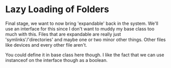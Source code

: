 # Lazy Loading of Folders

Final stage, we want to now bring 'expandable' back in the system.  We'll use an interface for this since I don't want to muddy my base class too much with this.  Files that are expandable are really just 'symlinks'/'directories' and maybe one or two minor other things.  Other files like devices and every other file aren't.

You could define it in base class here though.  I like the fact that we can use instanceof on the interface though as a boolean.
